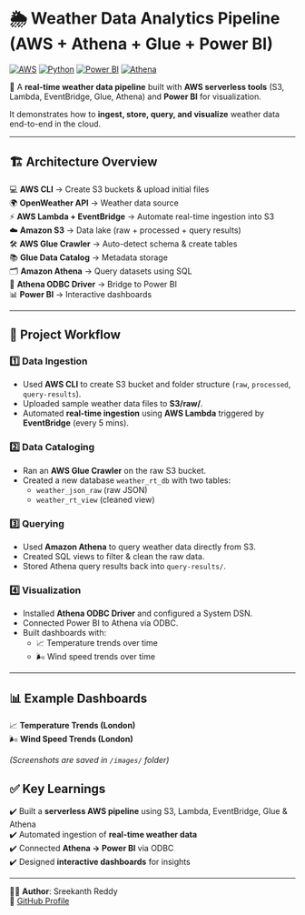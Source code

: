 # 🌦 Weather Data Analytics Pipeline (AWS + Athena + Glue + Power BI)

[![AWS](https://img.shields.io/badge/AWS-Cloud-orange?logo=amazonaws)]()
[![Python](https://img.shields.io/badge/Python-3.x-blue?logo=python)]()
[![Power BI](https://img.shields.io/badge/Power%20BI-Dashboards-yellow?logo=powerbi)]()
[![Athena](https://img.shields.io/badge/AWS-Athena-green?logo=amazonaws)]()

🚀 A **real-time weather data pipeline** built with **AWS serverless tools** (S3, Lambda, EventBridge, Glue, Athena) and **Power BI** for visualization.  

It demonstrates how to **ingest, store, query, and visualize** weather data end-to-end in the cloud.

---
## 🏗️ Architecture Overview
💻 **AWS CLI** → Create S3 buckets & upload initial files  
🌍 **OpenWeather API** → Weather data source  
⚡ **AWS Lambda + EventBridge** → Automate real-time ingestion into S3  
☁️ **Amazon S3** → Data lake (raw + processed + query results)  
🛠 **AWS Glue Crawler** → Auto-detect schema & create tables  
📚 **Glue Data Catalog** → Metadata storage  
🗂 **Amazon Athena** → Query datasets using SQL  
🔌 **Athena ODBC Driver** → Bridge to Power BI  
📊 **Power BI** → Interactive dashboards  

---

## 🔄 Project Workflow

### 1️⃣ Data Ingestion
- Used **AWS CLI** to create S3 bucket and folder structure (`raw`, `processed`, `query-results`).  
- Uploaded sample weather data files to **S3/raw/**.  
- Automated **real-time ingestion** using **AWS Lambda** triggered by **EventBridge** (every 5 mins).  

### 2️⃣ Data Cataloging
- Ran an **AWS Glue Crawler** on the raw S3 bucket.  
- Created a new database `weather_rt_db` with two tables:  
  - `weather_json_raw` (raw JSON)  
  - `weather_rt_view` (cleaned view)  

### 3️⃣ Querying
- Used **Amazon Athena** to query weather data directly from S3.  
- Created SQL views to filter & clean the raw data.  
- Stored Athena query results back into `query-results/`.  

### 4️⃣ Visualization
- Installed **Athena ODBC Driver** and configured a System DSN.  
- Connected Power BI to Athena via ODBC.  
- Built dashboards with:  
  - 📈 Temperature trends over time  
  - 🌬 Wind speed trends over time  

---

## 📊 Example Dashboards

📈 **Temperature Trends (London)**  
🌬 **Wind Speed Trends (London)**  

*(Screenshots are saved in `/images/` folder)*



## ✅ Key Learnings
✔️ Built a **serverless AWS pipeline** using S3, Lambda, EventBridge, Glue & Athena  
✔️ Automated ingestion of **real-time weather data**  
✔️ Connected **Athena → Power BI** via ODBC  
✔️ Designed **interactive dashboards** for insights  

---

👨‍💻 **Author**: Sreekanth Reddy  
🔗 [GitHub Profile](https://github.com/Sreekanthreddy32)

